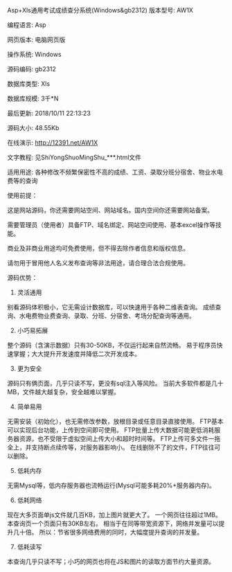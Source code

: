 Asp+Xls通用考试成绩查分系统(Windows&gb2312)
版本型号: AW1X

编程语言: Asp

网页版本: 电脑网页版

操作系统: Windows

源码编码: gb2312

数据库类型: Xls

数据库规模: 3千*N

最后更新: 2018/10/11 22:13:23

源码大小: 48.55Kb

在线演示: http://12391.net/AW1X

文字教程: 见ShiYongShuoMingShu_***.html文件

适用用途: 各种修改不频繁保密性不高的成绩、工资、录取分班分宿舍、物业水电费等的查询



使用前提：

这是网站源码，你还需要网站空间、网站域名。国内空间你还需要网站备案。

需要管理员（使用者）具备FTP、域名绑定、网站空间使用、基本excel操作等技能。

商业及非商业用途均可免费使用，但不得去除作者信息和版权信息。

请勿用于冒用他人名义发布查询等非法用途，请合理合法合规使用。



源码优势：


1. 灵活通用

别看源码体积极小，它无需设计数据库，可以快速用于各种二维表查询。
成绩查询、水电费物业费查询、录取、分班、分宿舍、考场分配查询等通用。

2. 小巧易拓展

整个源码（含演示数据）只有30-50KB，不仅运行起来自然流畅。
易于程序员快速掌握；大大提升开发速度并降低二次开发成本。

3. 更为安全

源码只有俩页面，几乎只读不写，更没有sql注入等风险。
当前大多软件都是几十MB，文件越大越复杂，安全越难以掌握。

4. 简单易用

无需安装（初始化），也无需修改参数，放根目录或任意目录直接使用。
FTP基本可以实现后台功能，上传到空间即可使用。
FTP批量上传大数据可能更低消耗服务器资源，也不受限于虚拟空间上传大小和超时时间等。
FTP上传可多文件一拖全上，并支持断点续传等，对服务器影响小。
在线删除不了的文件，FTP往往可以删除。

5. 低耗内存

无需Mysql等，低内存服务器也流畅运行(Mysql可能多耗20%+服务器内存)。

6. 低耗网络

现在大多页面单js文件就几百KB，加上图片就更大了。
一个网页往往超过1MB。本查询页一个页面只有30KB左右。
相当于在同等带宽资源下，网络并发量可以提升几十倍。
所以：节省很多网络费用的同时，大幅度提升查询的并发量。

7. 低耗读写

本查询几乎只读不写；小巧的网页也将在JS和图片的读取方面节约大量资源。
